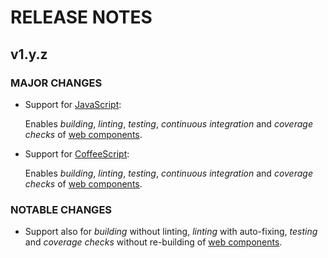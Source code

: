 # RELEASE NOTES

## v1.y.z

### MAJOR CHANGES

* Support for [JavaScript]:

    Enables *building*, *linting*, *testing*, *continuous integration* and *coverage checks* of [web components].

* Support for [CoffeeScript]:

    Enables *building*, *linting*, *testing*, *continuous integration* and *coverage checks* of [web components].

### NOTABLE CHANGES

* Support also for *building* without linting, *linting* with auto-fixing, *testing* and *coverage checks* without re-building of [web components].

[CoffeeScript]: https://coffeescript.org
[JavaScript]: https://www.ecma-international.org
[web components]: https://developer.mozilla.org/en-US/docs/Web/Web_Components

